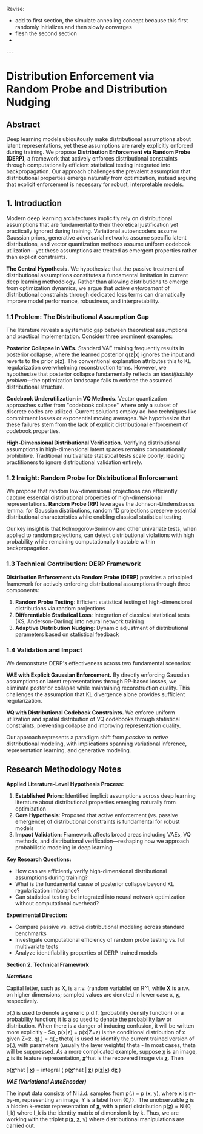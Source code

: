 Revise:

* add to first section, the simulate annealing concept because this first randomly initializes and then slowly converges
* flesh the second section
*

\---

# Distribution Enforcement via Random Probe and Distribution Nudging

## Abstract

Deep learning models ubiquitously make distributional assumptions about latent representations, yet these assumptions are rarely explicitly enforced during training. We propose **Distribution Enforcement via Random Probe (DERP)**, a framework that actively enforces distributional constraints through computationally efficient statistical testing integrated into backpropagation. Our approach challenges the prevalent assumption that distributional properties emerge naturally from optimization, instead arguing that explicit enforcement is necessary for robust, interpretable models.

## 1. Introduction

Modern deep learning architectures implicitly rely on distributional assumptions that are fundamental to their theoretical justification yet practically ignored during training. Variational autoencoders assume Gaussian priors, generative adversarial networks assume specific latent distributions, and vector quantization methods assume uniform codebook utilization—yet these assumptions are treated as emergent properties rather than explicit constraints.

**The Central Hypothesis.** We hypothesize that the passive treatment of distributional assumptions constitutes a fundamental limitation in current deep learning methodology. Rather than allowing distributions to emerge from optimization dynamics, we argue that *active enforcement* of distributional constraints through dedicated loss terms can dramatically improve model performance, robustness, and interpretability.

### 1.1 Problem: The Distributional Assumption Gap

The literature reveals a systematic gap between theoretical assumptions and practical implementation. Consider three prominent examples:

**Posterior Collapse in VAEs.** Standard VAE training frequently results in posterior collapse, where the learned posterior q(z|x) ignores the input and reverts to the prior p(z). The conventional explanation attributes this to KL regularization overwhelming reconstruction terms. However, we hypothesize that posterior collapse fundamentally reflects an *identifiability problem*—the optimization landscape fails to enforce the assumed distributional structure.

**Codebook Underutilization in VQ Methods.** Vector quantization approaches suffer from "codebook collapse" where only a subset of discrete codes are utilized. Current solutions employ ad-hoc techniques like commitment losses or exponential moving averages. We hypothesize that these failures stem from the lack of explicit distributional enforcement of codebook properties.

**High-Dimensional Distributional Verification.** Verifying distributional assumptions in high-dimensional latent spaces remains computationally prohibitive. Traditional multivariate statistical tests scale poorly, leading practitioners to ignore distributional validation entirely.

### 1.2 Insight: Random Probe for Distributional Enforcement

We propose that random low-dimensional projections can efficiently capture essential distributional properties of high-dimensional representations. **Random Probe (RP)** leverages the Johnson-Lindenstrauss lemma: for Gaussian distributions, random 1D projections preserve essential distributional characteristics while enabling classical statistical testing.

Our key insight is that Kolmogorov-Smirnov and other univariate tests, when applied to random projections, can detect distributional violations with high probability while remaining computationally tractable within backpropagation.

### 1.3 Technical Contribution: DERP Framework

**Distribution Enforcement via Random Probe (DERP)** provides a principled framework for actively enforcing distributional assumptions through three components:

1. **Random Probe Testing**: Efficient statistical testing of high-dimensional distributions via random projections
2. **Differentiable Statistical Loss**: Integration of classical statistical tests (KS, Anderson-Darling) into neural network training
3. **Adaptive Distribution Nudging**: Dynamic adjustment of distributional parameters based on statistical feedback

### 1.4 Validation and Impact

We demonstrate DERP's effectiveness across two fundamental scenarios:

**VAE with Explicit Gaussian Enforcement.** By directly enforcing Gaussian assumptions on latent representations through RP-based losses, we eliminate posterior collapse while maintaining reconstruction quality. This challenges the assumption that KL divergence alone provides sufficient regularization.

**VQ with Distributional Codebook Constraints.** We enforce uniform utilization and spatial distribution of VQ codebooks through statistical constraints, preventing collapse and improving representation quality.

Our approach represents a paradigm shift from *passive* to *active* distributional modeling, with implications spanning variational inference, representation learning, and generative modeling.

## Research Methodology Notes

**Applied Literature-Level Hypothesis Process:**

1. **Established Priors**: Identified implicit assumptions across deep learning literature about distributional properties emerging naturally from optimization
2. **Core Hypothesis**: Proposed that active enforcement (vs. passive emergence) of distributional constraints is fundamental for robust models
3. **Impact Validation**: Framework affects broad areas including VAEs, VQ methods, and distributional verification—reshaping how we approach probabilistic modeling in deep learning

**Key Research Questions:**

* How can we efficiently verify high-dimensional distributional assumptions during training?
* What is the fundamental cause of posterior collapse beyond KL regularization imbalance?
* Can statistical testing be integrated into neural network optimization without computational overhead?

**Experimental Direction:**

* Compare passive vs. active distributional modeling across standard benchmarks
* Investigate computational efficiency of random probe testing vs. full multivariate tests
* Analyze identifiability properties of DERP-trained models

**Section 2. Technical Framework**

***Notations***

Capital letter, such as X, is a r.v. (random variable) on R^1, while <u>**X**</u> is a r.v. on higher dimensions; sampled values are denoted in lower case x, <u>**x**</u>, respectively.

p(.) is used to denote a generic p.d.f. (probability density function) or a probability function; it is also used to denote the probability law or distribution. When there is a danger of inducing confusion, it will be written more explicitly - So, p(x|z) \= p(x|Z\=z) is the conditional distribution of x given Z\=z. q(.) \= q(.; theta) is used to identify the current trained version of p(.), with parameters (usually the layer weights) theta - In most cases, theta will be suppressed. As a more complicated example, suppose <u>**x**</u> is an image, <u>**z**</u> is its feature representation, <u>**x**</u>^hat is the recovered image via <u>**z**</u>. Then 

&#x9;p(<u>**x**</u>^hat | <u>**x**</u>) \= integral ( p(<u>**x**</u>^hat | <u>**z**</u>) p(<u>**z**</u>|<u>**x**</u>) d<u>**z**</u> )

***VAE (Variational AutoEncoder)***

The input data consists of N i.i.d. samples from p(.) \= p (<u>**x**</u>, y), where <u>**x**</u> is m-by-m, representing an image, Y is a label from {0,1}.  The unobservable <u>**z**</u> is a hidden k-vector representation of <u>**x**</u>, with a priori distribution p(<u>**z**</u>) \= N (0, **I**\_k) where **I**\_k is the identity matrix of dimension k by k. Thus, we are working with the triplet p(<u>**x**</u>, <u>**z**</u>, y) where distributional manipulations are carried out.